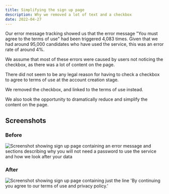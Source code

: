 ```yaml
---
title: Simplifying the sign up page
description: Why we removed a lot of text and a checkbox
date: 2022-04-27
---
```


Our error message tracking showed us that the error message "You must agree to the terms of use" had been triggered 4,083 times. Given that we had around 95,000 candidates who have used the service, this was an error rate of around 4%.

We assume that most of these errors were caused by users not noticing the checkbox, as there was a lot of content on the page.

There did not seem to be any legal reason for having to check a checkbox to agree to terms of use at the account creation stage.

We removed the checkbox, and linked to the terms of use instead.

We also took the opportunity to dramatically reduce and simplify the content on the page.

## Screenshots

### Before

![Screenshot showing sign up page containing an error message and sections describing why you will not need a password to use the service and how we look after your data](sign-up-before-error.png "Previous sign up page")

### After

![Screenshot showing sign up page containing just the line 'By continuing you agree to our terms of use and privacy policy.'](sign-up.png "New sign up page")

